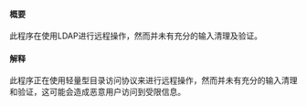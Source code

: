 #### 概要
此程序在使用LDAP进行远程操作，然而并未有充分的输入清理及验证。

#### 解释
此程序正在使用轻量型目录访问协议来进行远程操作，然而并未有充分的输入清理和验证，这可能会造成恶意用户访问到受限信息。